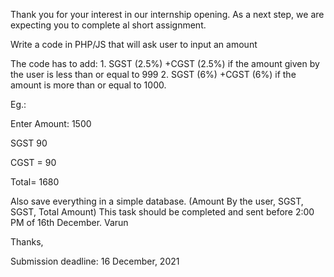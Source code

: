 Thank you for your interest in our internship opening. As a next step, we are expecting you to complete al short assignment.

Write a code in PHP/JS that will ask user to input an amount

The code has to add: 1. SGST (2.5%) +CGST (2.5%) if the amount given by the user is less than or equal to 999 2. SGST (6%) +CGST (6%) if the amount is more than or equal to 1000.

Eg.:

Enter Amount: 1500

SGST 90

CGST = 90

Total= 1680

Also save everything in a simple database. (Amount By the user, SGST, SGST, Total Amount) This task should be completed and sent before 2:00 PM of 16th December. Varun

Thanks,

Submission deadline: 16 December, 2021
